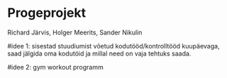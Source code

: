 # Progeprojekt

Richard Järvis, Holger Meerits, Sander Nikulin

#idee 1: sisestad stuudiumist võetud kodutööd/kontrolltööd kuupäevaga, saad jälgida oma kodutöid ja millal need on vaja tehtuks saada.

#idee 2: gym workout programm
